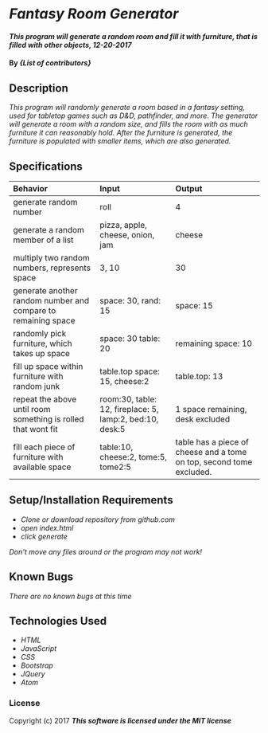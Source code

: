 # _Fantasy Room Generator_

#### _This program will generate a random room and fill it with furniture, that is filled with other objects, 12-20-2017_

#### By _**{List of contributors}**_

## Description

_This program will randomly generate a room based in a fantasy setting, used for tabletop games such as D&D, pathfinder, and more. The generator will generate a room with a random size, and fills the room with as much furniture it can reasonably hold. After the furniture is generated, the furniture is populated with smaller items, which are also generated._


## Specifications

| Behavior | Input | Output |
| :------------- | :------------- | :------------- |
| generate random number | roll | 4 |
| generate a random member of a list | pizza, apple, cheese, onion, jam | cheese |
| multiply two random numbers, represents space | 3, 10 | 30 |
| generate another random number and compare to remaining space | space: 30, rand: 15 | space: 15 |
| randomly pick furniture, which takes up space | space: 30 table: 20 | remaining space: 10 |
| fill up space within furniture with random junk | table.top space: 15, cheese:2 | table.top: 13 |
| repeat the above until room something is rolled that wont fit | room:30, table: 12, fireplace: 5, lamp:2, bed:10, desk:5 | 1 space remaining, desk excluded |
| fill each piece of furniture with available space | table:10, cheese:2, tome:5, tome2:5 | table has a piece of cheese and a tome on top, second tome excluded. |

## Setup/Installation Requirements

* _Clone or download repository from github.com_
* _open index.html_
* _click generate_

_Don't move any files around or the program may not work!_

## Known Bugs

_There are no known bugs at this time_


## Technologies Used

* _HTML_
* _JavaScript_
* _CSS_
* _Bootstrap_
* _JQuery_
* _Atom_

### License


Copyright (c) 2017 **_This software is licensed under the MIT license_**
